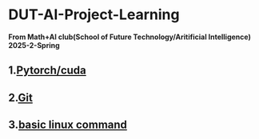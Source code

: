 # DUT-AI-Project-Learning
**From Math+AI club(School of Future Technology/Aritificial Intelligence) 2025-2-Spring**

## 1.[Pytorch/cuda](https://github.com/tianlongbaobao/DUT-AI-Project-Learning/blob/basic-knowledge/pytorch.md)

## 2.[Git](https://blog.csdn.net/qtiao/article/details/97783243?sharetype=blog&shareId=97783243&sharerefer=APP&sharesource=2301_81210121&sharefrom=link)

## 3.[basic linux command](https://blog.csdn.net/qq_43108153/article/details/136230423?sharetype=blog&shareId=136230423&sharerefer=APP&sharesource=2301_81210121&sharefrom=link)
